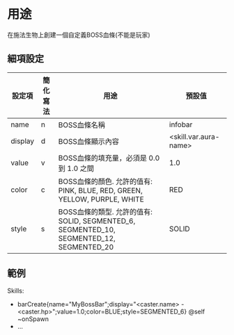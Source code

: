 用途
====================

在施法生物上創建一個自定義BOSS血條(不能是玩家)

細項設定
----------

| 設定項 | 簡化寫法 | 用途 | 預設值 |
|-----------|---------|---------------------------------------------------------------------------------------------------------------------|-----------------------------|
| name  | n   | BOSS血條名稱 | infobar |
| display   | d   | BOSS血條顯示內容| &lt;skill.var.aura-name&gt; |
| value | v   | BOSS血條的填充量，必須是 0.0 到 1.0 之間   | 1.0 |
| color | c   | BOSS血條的顏色. 允許的值有: PINK, BLUE, RED, GREEN, YELLOW, PURPLE, WHITE | RED |
| style | s   | BOSS血條的類型. 允許的值有: SOLID, SEGMENTED_6, SEGMENTED_10, SEGMENTED_12, SEGMENTED_20  | SOLID   |

範例
--------

  Skills:
  - barCreate{name="MyBossBar";display="<caster.name> - <caster.hp>";value=1.0;color=BLUE;style=SEGMENTED_6} @self ~onSpawn
  - ...